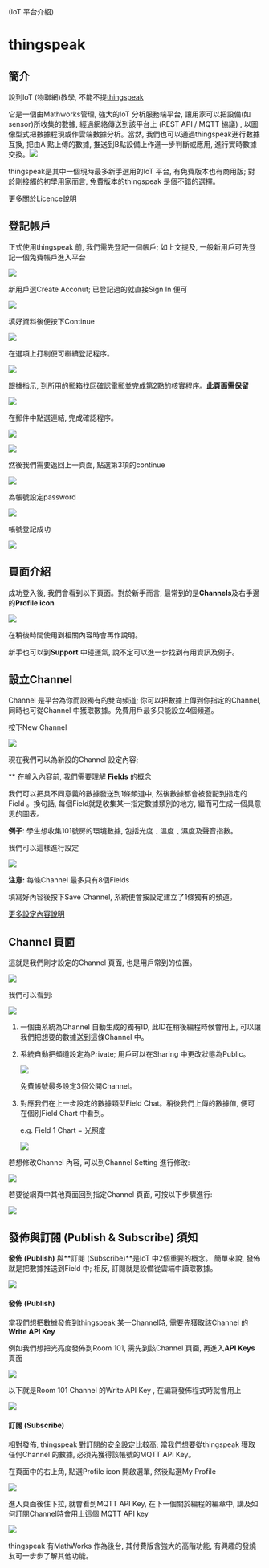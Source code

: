 (IoT 平台介紹)

# thingspeak

## 簡介

說到IoT (物聯網)教學, 不能不提[thingspeak](https://thingspeak.com/)

它是一個由Mathworks管理, 強大的IoT 分析服務端平台, 讓用家可以把設備(如sensor)所收集的數據, 經過網絡傳送到該平台上 (REST API / MQTT 協議) , 以圖像型式把數據程現或作雲端數據分析。當然, 我們也可以通過thingspeak進行數據互換, 把由A 點上傳的數據, 推送到B點設備上作進一步判斷或應用, 進行實時數據交換。![](./iotimage/iot-01-01.png)



thingspeak是其中一個現時最多新手選用的IoT 平台, 有免費版本也有商用版; 對於剛接觸的初學用家而言, 免費版本的thingspeak 是個不錯的選擇。

更多關於Licence[說明](https://thingspeak.com/pages/license_faq)



## 登記帳戶

正式使用thingspeak 前, 我們需先登記一個帳戶; 如上文提及, 一般新用戶可先登記一個免費帳戶進入平台

![](./iotimage/iot-02-01.png) 



新用戶選Create Acconut; 已登記過的就直接Sign In 便可    

 ![](./iotimage/iot-03-01.png)


填好資料後便按下Continue

 ![](./iotimage/iot-04-01.png)



在選項上打剔便可繼續登記程序。

 ![](./iotimage/iot-05-01.png)

跟據指示, 到所用的郵箱找回確認電郵並完成第2點的核實程序。**此頁面需保留**

 ![](./iotimage/iot-06-01.png)



在郵件中點選連結, 完成確認程序。

 ![](./iotimage/iot-07-01.png)

 ![](./iotimage/iot-08.png)

然後我們需要返回上一頁面, 點選第3項的continue

 ![](./iotimage/iot-09-01.png)



為帳號設定password

 ![](./iotimage/iot-10-01.png)

帳號登記成功

 ![](./iotimage/iot-11-01.png)



## 頁面介紹

成功登入後, 我們會看到以下頁面。對於新手而言, 最常到的是**Channels**及右手邊的**Profile icon**

![](./iotimage/iot-12.png)

在稍後時間使用到相關內容時會再作說明。

新手也可以到**Support** 中碰運氣, 說不定可以進一步找到有用資訊及例子。



## 設立Channel

Channel 是平台為你而設獨有的雙向頻道; 你可以把數據上傳到你指定的Channel, 同時也可從Channel 中獲取數據。免費用戶最多只能設立4個頻道。



按下New Channel

 ![](./iotimage/iot-14-01.png)

現在我們可以為新設的Channel 設定內容;

** 在輸入內容前, 我們需要理解 **Fields** 的概念

我們可以把具不同意義的數據發送到1條頻道中, 然後數據都會被發配到指定的Field 。換句話, 每個Field就是收集某一指定數據類別的地方, 繼而可生成一個具意思的圖表。

**例子**: 學生想收集101號房的環境數據, 包括光度﹑溫度﹑濕度及聲音指數。

我們可以這樣進行設定

 ![](./iotimage/iot-15-01.png)



**注意:** 每條Channel 最多只有8個Fields

填寫好內容後按下Save Channel, 系統便會按設定建立了1條獨有的頻道。

[更多設定內容說明](https://ww2.mathworks.cn/help/thingspeak/channel-settings.html)



## Channel 頁面

這就是我們剛才設定的Channel 頁面, 也是用戶常到的位置。

![](./iotimage/iot-17.png)





我們可以看到:

![](./iotimage/iot-18.png)

1. 一個由系統為Channel 自動生成的獨有ID, 此ID在稍後編程時候會用上, 可以讓我們把想要的數據送到這條Channel 中。

2. 系統自動把頻道設定為Private; 用戶可以在Sharing 中更改狀態為Public。

   ![](./iotimage/iot-19.png)

   免費帳號最多設定3個公開Channel。

3. 對應我們在上一步設定的數據類型Field Chat。稍後我們上傳的數據值, 便可在個別Field Chart 中看到。

   e.g. Field 1 Chart = 光照度

    ![](./iotimage/iot-21-01.png)

   

若想修改Channel 內容, 可以到Channel Setting 進行修改:

 ![](./iotimage/iot-22-01.png) 



若要從網頁中其他頁面回到指定Channel 頁面, 可按以下步驟進行:

 ![](./iotimage/iot-20-01.png)

## 發佈與訂閱 (Publish & Subscribe) 須知

**發佈 (Publish)** 與**訂閱 (Subscribe)**是IoT 中2個重要的概念。 簡單來說, 發佈就是把數據推送到Field 中; 相反, 訂閱就是設備從雲端中讀取數據。

 ![](./iotimage/iot-26-01.png)





#### 發佈 (Publish)

當我們想把數據發佈到thingspeak 某一Channel時, 需要先獲取該Channel 的**Write API Key**

例如我們想把光亮度發佈到Room 101, 需先到該Channel 頁面, 再進入**API Keys**頁面

 ![](./iotimage/iot-27-01.png)



以下就是Room 101 Channel 的Write API Key , 在編寫發佈程式時就會用上

 ![](./iotimage/iot-28-01.png)



#### 訂閱 (Subscribe)

相對發佈, thingspeak 對訂閱的安全設定比較高; 當我們想要從thingspeak 獲取任何Channel 的數據, 必須先獲得該帳號的MQTT API Key。

在頁面中的右上角, 點選Profile icon 開啟選單, 然後點選My Profile

 ![](./iotimage/iot-29-01.png)



進入頁面後住下拉, 就會看到MQTT API Key, 在下一個關於編程的編章中, 講及如何訂閱Channel時會用上這個 MQTT API key

 ![](./iotimage/iot-30-1.png)



thingspeak 有MathWorks 作為後台, 其付費版含強大的高階功能, 有興趣的發燒友可一步步了解其他功能。

